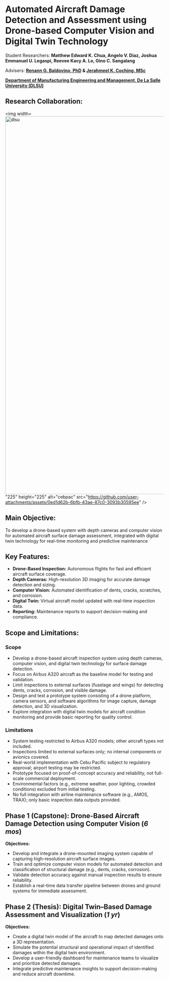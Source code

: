 # Automated Aircraft Damage Detection and Assessment using Drone-based Computer Vision and Digital Twin Technology

Student Researchers: **Matthew Edward K. Chua, Angelo V. Diaz, Joshua Emmanuel U. Legaspi, Reevee Kacy A. Lo, Gino C. Sangalang**

Advisers: **[Renann G. Baldovino, PhD](https://www.dlsu.edu.ph/colleges/gcoe/academic-departments/manufacturing-engineering-management/faculty-profile/renann-baldovino/) & [Jerahmeel K. Coching. MSc](https://www.dlsu.edu.ph/colleges/gcoe/academic-departments/manufacturing-engineering-management/faculty-profile/jerahmeel-coching/)**

**[Department of Manufacturing Engineering and Management, De La Salle University (DLSU)](https://www.dlsu.edu.ph/colleges/gcoe/academic-departments/manufacturing-engineering-management/)**  

## Research Collaboration:
<img width=<img width="1200" height="1200" alt="dlsu" src="https://github.com/user-attachments/assets/909d81cd-9c22-4788-afb2-20c66aa4748c" />
"225" height="225" alt="cebpac" src="https://github.com/user-attachments/assets/0ed1d62b-6bfb-43ae-87c0-3093b30595ee" />


## Main Objective:
To develop a drone-based system with depth cameras and computer vision for automated aircraft surface damage assessment, integrated with digital twin technology for real-time monitoring and predictive maintenance

## Key Features:
- **Drone-Based Inspection:** Autonomous flights for fast and efficient aircraft surface coverage.  
- **Depth Cameras:** High-resolution 3D imaging for accurate damage detection and sizing.  
- **Computer Vision:** Automated identification of dents, cracks, scratches, and corrosion.  
- **Digital Twin:** Virtual aircraft model updated with real-time inspection data.  
- **Reporting:** Maintenance reports to support decision-making and compliance.  

## Scope and Limitations:
### Scope  
- Develop a drone-based aircraft inspection system using depth cameras, computer vision, and digital twin technology for surface damage detection.  
- Focus on Airbus A320 aircraft as the baseline model for testing and validation.  
- Limit inspections to external surfaces (fuselage and wings) for detecting dents, cracks, corrosion, and visible damage.  
- Design and test a prototype system consisting of a drone platform, camera sensors, and software algorithms for image capture, damage detection, and 3D visualization.  
- Explore integration with digital twin models for aircraft condition monitoring and provide basic reporting for quality control.  

### Limitations  
- System testing restricted to Airbus A320 models; other aircraft types not included.  
- Inspections limited to external surfaces only; no internal components or avionics covered.  
- Real-world implementation with Cebu Pacific subject to regulatory approval; airport testing may be restricted.  
- Prototype focused on proof-of-concept accuracy and reliability, not full-scale commercial deployment.  
- Environmental factors (e.g., extreme weather, poor lighting, crowded conditions) excluded from initial testing.  
- No full integration with airline maintenance software (e.g., AMOS, TRAX); only basic inspection data outputs provided.  

## Phase 1 (Capstone): Drone-Based Aircraft Damage Detection using Computer Vision (_6 mos_) 
**Objectives:**  
- Develop and integrate a drone-mounted imaging system capable of capturing high-resolution aircraft surface images.  
- Train and optimize computer vision models for automated detection and classification of structural damage (e.g., dents, cracks, corrosion).  
- Validate detection accuracy against manual inspection results to ensure reliability.  
- Establish a real-time data transfer pipeline between drones and ground systems for immediate assessment.  

## Phase 2 (Thesis): Digital Twin–Based Damage Assessment and Visualization (_1 yr_)
**Objectives:**  
- Create a digital twin model of the aircraft to map detected damages onto a 3D representation.  
- Simulate the potential structural and operational impact of identified damages within the digital twin environment.  
- Develop a user-friendly dashboard for maintenance teams to visualize and prioritize detected damages.  
- Integrate predictive maintenance insights to support decision-making and reduce aircraft downtime.  
